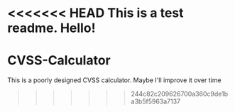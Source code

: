 <<<<<<< HEAD
This is a test readme. Hello!
=======
CVSS-Calculator
===============

This is a poorly designed CVSS calculator. Maybe I'll improve it over time
>>>>>>> 244c82c209626700a360c9de1ba3b5f5963a7137
